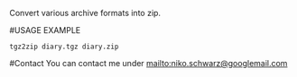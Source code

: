 Convert various archive formats into zip.

#USAGE EXAMPLE

	tgz2zip diary.tgz diary.zip

#Contact
You can contact me under <mailto:niko.schwarz@googlemail.com>
